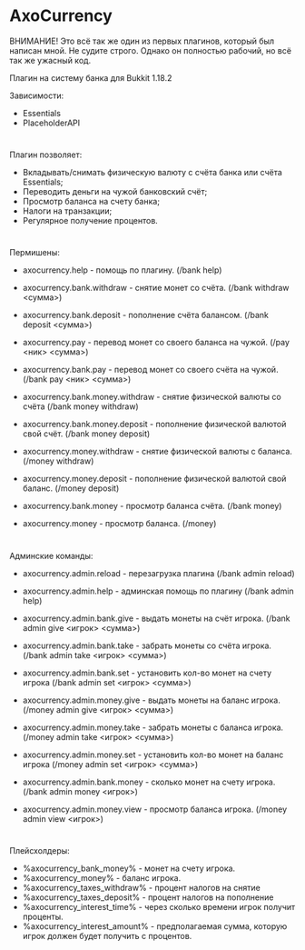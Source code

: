 # AxoCurrency

ВНИМАНИЕ! Это всё так же один из первых плагинов, который был написан мной. Не судите строго. Однако он полностью рабочий, но всё так же ужасный код.

Плагин на систему банка для Bukkit 1.18.2

Зависимости:
  - Essentials
  - PlaceholderAPI
#
#
#

Плагин позволяет: 
  - Вкладывать/снимать физическую валюту с счёта банка или счёта Essentials;
  - Переводить деньги на чужой банковский счёт;
  - Просмотр баланса на счету банка;
  - Налоги на транзакции;
  - Регулярное получение процентов.
#
#
#
Пермишены:
  - axocurrency.help - помощь по плагину. (/bank help)

  - axocurrency.bank.withdraw - снятие монет со счёта. (/bank withdraw <сумма>)
  - axocurrency.bank.deposit - пополнение счёта балансом. (/bank deposit <сумма>)

  - axocurrency.pay - перевод монет со своего баланса на чужой. (/pay <ник> <сумма>)
  - axocurrency.bank.pay - перевод монет со своего счёта на чужой. (/bank pay <ник> <сумма>)

  - axocurrency.bank.money.withdraw - снятие физической валюты со счёта (/bank money withdraw)
  - axocurrency.bank.money.deposit - пополнение физической валютой свой счёт. (/bank money deposit)

  - axocurrency.money.withdraw - снятие физической валюты с баланса. (/money withdraw)
  - axocurrency.money.deposit - пополнение физической валютой свой баланс. (/money deposit)

  - axocurrency.bank.money - просмотр баланса счёта. (/bank money)
  - axocurrency.money - просмотр баланса. (/money)
#
#
#
Админские команды:
  - axocurrency.admin.reload - перезагрузка плагина (/bank admin reload)
  - axocurrency.admin.help - админская помощь по плагину (/bank admin help)
  
  - axocurrency.admin.bank.give - выдать монеты на счёт игрока. (/bank admin give <игрок> <сумма>)
  - axocurrency.admin.bank.take - забрать монеты со счёта игрока. (/bank admin take <игрок> <сумма>)
  - axocurrency.admin.bank.set - установить кол-во монет на счету игрока (/bank admin set <игрок> <сумма>)

  - axocurrency.admin.money.give - выдать монеты на баланс игрока. (/money admin give <игрок> <сумма>)
  - axocurrency.admin.money.take - забрать монеты с баланса игрока. (/money admin take <игрок> <сумма>)
  - axocurrency.admin.money.set - установить кол-во монет на баланс игрока (/money admin set <игрок> <сумма>)

  - axocurrency.admin.bank.money - сколько монет на счету игрока. (/bank admin money <игрок>)
  - axocurrency.admin.money.view - просмотр баланса игрока. (/money admin view <игрок>)
#
#
#
Плейсхолдеры:
  - %axocurrency_bank_money% - монет на счету игрока.
  - %axocurrency_money% - баланс игрока.
  - %axocurrency_taxes_withdraw% - процент налогов на снятие
  - %axocurrency_taxes_deposit% - процент налогов на пополнение
  - %axocurrency_interest_time% - через сколько времени игрок получит проценты.
  - %axocurrency_interest_amount% - предполагаемая сумма, которую игрок должен будет получить с процентов.
